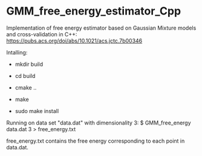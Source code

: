 # GMM_free_energy_estimator_Cpp

Implementation of free energy estimator based on Gaussian Mixture models and cross-validation in C++:
https://pubs.acs.org/doi/abs/10.1021/acs.jctc.7b00346

Intalling:
- mkdir build

- cd build

- cmake ..

- make
- sudo make install

Running on data set "data.dat" with dimensionality 3:
$ GMM_free_energy data.dat 3 > free_energy.txt

free_energy.txt contains the free energy corresponding to each point in data.dat.
